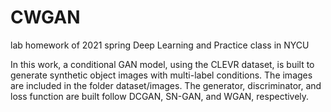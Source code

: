 # CWGAN
lab homework of 2021 spring Deep Learning and Practice class in NYCU

In this work, a conditional GAN model, using the CLEVR dataset, is built to generate synthetic object images with multi-label conditions. The images are included in the folder dataset/images. The generator, discriminator, and loss function are built follow DCGAN, SN-GAN, and WGAN, respectively.
